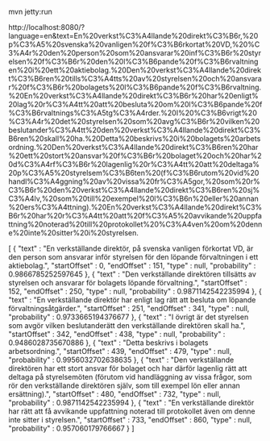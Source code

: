 mvn jetty:run

http://localhost:8080/?language=en&text=En%20verkst%C3%A4llande%20direkt%C3%B6r,%20p%C3%A5%20svenska%20vanligen%20f%C3%B6rkortat%20VD,%20%C3%A4r%20den%20person%20som%20ansvarar%20inf%C3%B6r%20styrelsen%20f%C3%B6r%20den%20l%C3%B6pande%20f%C3%B6rvaltningen%20i%20ett%20aktiebolag.%20Den%20verkst%C3%A4llande%20direkt%C3%B6ren%20tills%C3%A4tts%20av%20styrelsen%20och%20ansvarar%20f%C3%B6r%20bolagets%20l%C3%B6pande%20f%C3%B6rvaltning.%20En%20verkst%C3%A4llande%20direkt%C3%B6r%20har%20enligt%20lag%20r%C3%A4tt%20att%20besluta%20om%20l%C3%B6pande%20f%C3%B6rvaltnings%C3%A5tg%C3%A4rder.%20I%20%C3%B6vrigt%20%C3%A4r%20det%20styrelsen%20som%20avg%C3%B6r%20vilken%20beslutander%C3%A4tt%20den%20verkst%C3%A4llande%20direkt%C3%B6ren%20skall%20ha.%20Detta%20beskrivs%20i%20bolagets%20arbetsordning.%20Den%20verkst%C3%A4llande%20direkt%C3%B6ren%20har%20ett%20stort%20ansvar%20f%C3%B6r%20bolaget%20och%20har%20d%C3%A4rf%C3%B6r%20lagenlig%20r%C3%A4tt%20att%20deltaga%20p%C3%A5%20styrelsem%C3%B6ten%20(f%C3%B6rutom%20vid%20handl%C3%A4ggning%20av%20vissa%20fr%C3%A5gor,%20som%20r%C3%B6r%20den%20verkst%C3%A4llande%20direkt%C3%B6ren%20sj%C3%A4lv,%20som%20till%20exempel%20l%C3%B6n%20eller%20annan%20ers%C3%A4ttning).%20En%20verkst%C3%A4llande%20direkt%C3%B6r%20har%20r%C3%A4tt%20att%20f%C3%A5%20avvikande%20uppfattning%20noterad%20till%20protokollet%20%C3%A4ven%20om%20denne%20inte%20sitter%20i%20styrelsen.

[ {
  "text" : "En verkställande direktör, på svenska vanligen förkortat VD, är den person som ansvarar inför styrelsen för den löpande förvaltningen i ett aktiebolag.",
  "startOffset" : 0,
  "endOffset" : 151,
  "type" : null,
  "probability" : 0.9866785252597645
}, {
  "text" : "Den verkställande direktören tillsätts av styrelsen och ansvarar för bolagets löpande förvaltning.",
  "startOffset" : 152,
  "endOffset" : 250,
  "type" : null,
  "probability" : 0.9871142542235994
}, {
  "text" : "En verkställande direktör har enligt lag rätt att besluta om löpande förvaltningsåtgärder.",
  "startOffset" : 251,
  "endOffset" : 341,
  "type" : null,
  "probability" : 0.9733665194376677
}, {
  "text" : "I övrigt är det styrelsen som avgör vilken beslutanderätt den verkställande direktören skall ha.",
  "startOffset" : 342,
  "endOffset" : 438,
  "type" : null,
  "probability" : 0.9486028735670886
}, {
  "text" : "Detta beskrivs i bolagets arbetsordning.",
  "startOffset" : 439,
  "endOffset" : 479,
  "type" : null,
  "probability" : 0.9956032702638635
}, {
  "text" : "Den verkställande direktören har ett stort ansvar för bolaget och har därför lagenlig rätt att deltaga på styrelsemöten (förutom vid handläggning av vissa frågor, som rör den verkställande direktören själv, som till exempel lön eller annan ersättning).",
  "startOffset" : 480,
  "endOffset" : 732,
  "type" : null,
  "probability" : 0.9871142542235994
}, {
  "text" : "En verkställande direktör har rätt att få avvikande uppfattning noterad till protokollet även om denne inte sitter i styrelsen.",
  "startOffset" : 733,
  "endOffset" : 860,
  "type" : null,
  "probability" : 0.957060179766667
} ]

